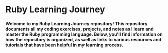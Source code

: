 # Ruby Learning Journey

#### Welcome to my Ruby Learning Journey repository! This repository documents all my coding exercises, projects, and notes as I learn and master the Ruby programming language. Below, you'll find information on how the repository is organized, as well as links to various resources and tutorials that have been helpful in my learning process.

